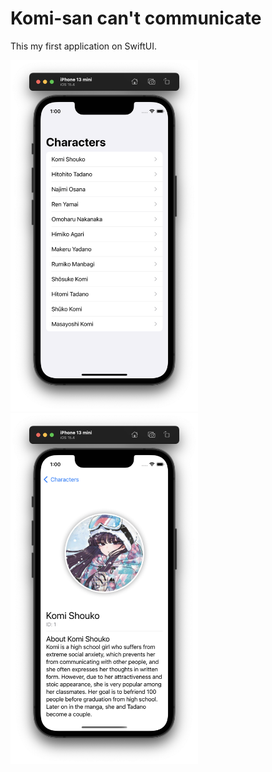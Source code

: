 #  Komi-san can't communicate

This my first application on SwiftUI.

<p float="left">
  <img src="/k1.png" width="300" />
  <img src="/k2.png" width="300" /> 
</p>
